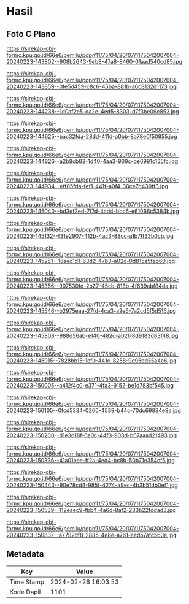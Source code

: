 # Hasil

## Foto C Plano

https://sirekap-obj-formc.kpu.go.id/66e6/pemilu/pdpr/11/75/04/20/07/1175042007004-20240223-143802--908b2643-9eb8-47a8-8460-01aad540cd85.jpg

https://sirekap-obj-formc.kpu.go.id/66e6/pemilu/pdpr/11/75/04/20/07/1175042007004-20240223-143859--0fe5d459-c8c6-45ba-881b-a6c8132d1173.jpg

https://sirekap-obj-formc.kpu.go.id/66e6/pemilu/pdpr/11/75/04/20/07/1175042007004-20240223-144238--1d0af2e5-da2e-4ed5-8303-d7f3be09c853.jpg

https://sirekap-obj-formc.kpu.go.id/66e6/pemilu/pdpr/11/75/04/20/07/1175042007004-20240223-144625--bac32fda-28dd-411d-a0bb-8a78e0f50855.jpg

https://sirekap-obj-formc.kpu.go.id/66e6/pemilu/pdpr/11/75/04/20/07/1175042007004-20240223-144826--a2b8cb83-1d40-4aa3-909c-be6991c135fc.jpg

https://sirekap-obj-formc.kpu.go.id/66e6/pemilu/pdpr/11/75/04/20/07/1175042007004-20240223-144934--eff05fda-fef1-441f-a0f4-30ce7d439ff3.jpg

https://sirekap-obj-formc.kpu.go.id/66e6/pemilu/pdpr/11/75/04/20/07/1175042007004-20240223-145040--bd3ef2ed-7f7d-4cd4-bbc6-e61066c5384b.jpg

https://sirekap-obj-formc.kpu.go.id/66e6/pemilu/pdpr/11/75/04/20/07/1175042007004-20240223-145132--f31e2907-412b-4ac3-88cc-a1b7ff33b0cb.jpg

https://sirekap-obj-formc.kpu.go.id/66e6/pemilu/pdpr/11/75/04/20/07/1175042007004-20240223-145251--18aec1d1-63d2-47b3-a02c-0d815a5feb60.jpg

https://sirekap-obj-formc.kpu.go.id/66e6/pemilu/pdpr/11/75/04/20/07/1175042007004-20240223-145356--907530fd-2b27-45cb-818b-4f669abf84da.jpg

https://sirekap-obj-formc.kpu.go.id/66e6/pemilu/pdpr/11/75/04/20/07/1175042007004-20240223-145546--b2975eaa-27fd-4ca3-a2e5-7a2cd5f5d516.jpg

https://sirekap-obj-formc.kpu.go.id/66e6/pemilu/pdpr/11/75/04/20/07/1175042007004-20240223-145808--988d56ab-e140-482c-a02f-8d9183d83f48.jpg

https://sirekap-obj-formc.kpu.go.id/66e6/pemilu/pdpr/11/75/04/20/07/1175042007004-20240223-145915--7828bb15-1ef0-441e-8258-9e95bd55a4e6.jpg

https://sirekap-obj-formc.kpu.go.id/66e6/pemilu/pdpr/11/75/04/20/07/1175042007004-20240223-150005--a412f4c0-e371-4fa3-9152-be1d783bf545.jpg

https://sirekap-obj-formc.kpu.go.id/66e6/pemilu/pdpr/11/75/04/20/07/1175042007004-20240223-150105--0fcd5384-0260-4539-b44c-70dc69884e9a.jpg

https://sirekap-obj-formc.kpu.go.id/66e6/pemilu/pdpr/11/75/04/20/07/1175042007004-20240223-150200--d1e3d18f-6a0c-44f3-903d-b67aaad21493.jpg

https://sirekap-obj-formc.kpu.go.id/66e6/pemilu/pdpr/11/75/04/20/07/1175042007004-20240223-150336--41a01eee-ff2a-4ed4-bc8b-50b71e354cf5.jpg

https://sirekap-obj-formc.kpu.go.id/66e6/pemilu/pdpr/11/75/04/20/07/1175042007004-20240223-150443--90e78cd4-985f-4274-a9ec-4b3b51db0ef1.jpg

https://sirekap-obj-formc.kpu.go.id/66e6/pemilu/pdpr/11/75/04/20/07/1175042007004-20240223-150539--112eaec9-fbb4-4a6d-8af2-233b22fddad3.jpg

https://sirekap-obj-formc.kpu.go.id/66e6/pemilu/pdpr/11/75/04/20/07/1175042007004-20240223-150837--a7792df8-2885-4e8e-a761-eed57afc560e.jpg


## Metadata

| Key        | Value               |
| ---------- | ------------------- |
| Time Stamp | 2024-02-26 16:03:53 |
| Kode Dapil | 1101                |



